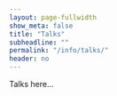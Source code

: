```yaml
---
layout: page-fullwidth
show_meta: false
title: "Talks"
subheadline: ""
permalink: "/info/talks/"
header: no
---
```


Talks here...